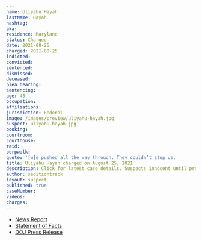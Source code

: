 ```yaml
---
name: Uliyahu Hayah
lastName: Hayah
hashtag:
aka:
residence: Maryland
status: Charged
date: 2021-08-25
charged: 2021-08-25
indicted:
convicted:
sentenced:
dismissed:
deceased:
plea_hearing:
sentencing:
age: 45
occupation:
affiliations:
jurisdiction: Federal
image: /images/preview/uliyahu-hayah.jpg
suspect: uliyahu-hayah.jpg
booking:
courtroom:
courthouse:
raid:
perpwalk:
quote: '[w]e pushed all the way through. They couldn’t stop us.'
title: Uliyahu Hayah charged on August 25, 2021
description: Click for latest case details. Suspects innocent until proven guilty.
author: seditiontrack
layout: suspect
published: true
caseNumber:
videos:
charges:
---
```

- [News Report](https://www.republicworld.com/world-news/us-news/us-capitol-breach-two-more-held-on-charges-of-assault-civil-disorder.html)
- [Statement of Facts](https://www.justice.gov/usao-dc/case-multi-defendant/file/1428281/download)
- [DOJ Press Release](https://www.justice.gov/usao-dc/pr/maryland-and-florida-men-arrested-assault-law-enforcement-during-jan-6-capitol-breach)
